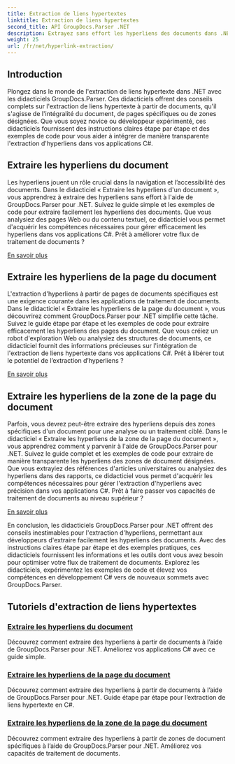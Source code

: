 ```yaml
---
title: Extraction de liens hypertextes
linktitle: Extraction de liens hypertextes
second_title: API GroupDocs.Parser .NET
description: Extrayez sans effort les hyperliens des documents dans .NET avec GroupDocs.Parser. Améliorez vos applications C# avec des guides étape par étape pour l'extraction de liens hypertexte.
weight: 25
url: /fr/net/hyperlink-extraction/
---
```

## Introduction

Plongez dans le monde de l'extraction de liens hypertexte dans .NET avec les didacticiels GroupDocs.Parser. Ces didacticiels offrent des conseils complets sur l'extraction de liens hypertexte à partir de documents, qu'il s'agisse de l'intégralité du document, de pages spécifiques ou de zones désignées. Que vous soyez novice ou développeur expérimenté, ces didacticiels fournissent des instructions claires étape par étape et des exemples de code pour vous aider à intégrer de manière transparente l'extraction d'hyperliens dans vos applications C#.

## Extraire les hyperliens du document

Les hyperliens jouent un rôle crucial dans la navigation et l’accessibilité des documents. Dans le didacticiel « Extraire les hyperliens d'un document », vous apprendrez à extraire des hyperliens sans effort à l'aide de GroupDocs.Parser pour .NET. Suivez le guide simple et les exemples de code pour extraire facilement les hyperliens des documents. Que vous analysiez des pages Web ou du contenu textuel, ce didacticiel vous permet d'acquérir les compétences nécessaires pour gérer efficacement les hyperliens dans vos applications C#. Prêt à améliorer votre flux de traitement de documents ?

[En savoir plus](./extract-hyperlinks-from-document/)

## Extraire les hyperliens de la page du document

L'extraction d'hyperliens à partir de pages de documents spécifiques est une exigence courante dans les applications de traitement de documents. Dans le didacticiel « Extraire les hyperliens de la page du document », vous découvrirez comment GroupDocs.Parser pour .NET simplifie cette tâche. Suivez le guide étape par étape et les exemples de code pour extraire efficacement les hyperliens des pages du document. Que vous créiez un robot d'exploration Web ou analysiez des structures de documents, ce didacticiel fournit des informations précieuses sur l'intégration de l'extraction de liens hypertexte dans vos applications C#. Prêt à libérer tout le potentiel de l’extraction d’hyperliens ?

[En savoir plus](./extract-hyperlinks-from-document-page/)

## Extraire les hyperliens de la zone de la page du document

Parfois, vous devrez peut-être extraire des hyperliens depuis des zones spécifiques d'un document pour une analyse ou un traitement ciblé. Dans le didacticiel « Extraire les hyperliens de la zone de la page du document », vous apprendrez comment y parvenir à l'aide de GroupDocs.Parser pour .NET. Suivez le guide complet et les exemples de code pour extraire de manière transparente les hyperliens des zones de document désignées. Que vous extrayiez des références d'articles universitaires ou analysiez des hyperliens dans des rapports, ce didacticiel vous permet d'acquérir les compétences nécessaires pour gérer l'extraction d'hyperliens avec précision dans vos applications C#. Prêt à faire passer vos capacités de traitement de documents au niveau supérieur ?

[En savoir plus](./extract-hyperlinks-from-document-page-area/)

En conclusion, les didacticiels GroupDocs.Parser pour .NET offrent des conseils inestimables pour l'extraction d'hyperliens, permettant aux développeurs d'extraire facilement les hyperliens des documents. Avec des instructions claires étape par étape et des exemples pratiques, ces didacticiels fournissent les informations et les outils dont vous avez besoin pour optimiser votre flux de traitement de documents. Explorez les didacticiels, expérimentez les exemples de code et élevez vos compétences en développement C# vers de nouveaux sommets avec GroupDocs.Parser.
## Tutoriels d'extraction de liens hypertextes
### [Extraire les hyperliens du document](./extract-hyperlinks-from-document/)
Découvrez comment extraire des hyperliens à partir de documents à l’aide de GroupDocs.Parser pour .NET. Améliorez vos applications C# avec ce guide simple.
### [Extraire les hyperliens de la page du document](./extract-hyperlinks-from-document-page/)
Découvrez comment extraire des hyperliens à partir de documents à l’aide de GroupDocs.Parser pour .NET. Guide étape par étape pour l’extraction de liens hypertexte en C#.
### [Extraire les hyperliens de la zone de la page du document](./extract-hyperlinks-from-document-page-area/)
Découvrez comment extraire des hyperliens à partir de zones de document spécifiques à l’aide de GroupDocs.Parser pour .NET. Améliorez vos capacités de traitement de documents.